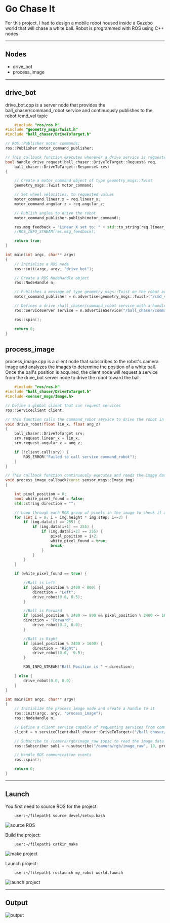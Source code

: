 
# Go Chase It

For this project, I had to design a mobile robot housed inside a Gazebo world that will chase a white ball. Robot is programmed with ROS using C++ nodes

___

## Nodes

- drive_bot
- process_image

___

## drive_bot

drive_bot.cpp is a server node that provides the ball_chaser/command_robot service and continuously publishes to the robot /cmd_vel topic

```Cpp
    #include "ros/ros.h"
#include "geometry_msgs/Twist.h"
#include "ball_chaser/DriveToTarget.h"

// ROS::Publisher motor commands;
ros::Publisher motor_command_publisher;

// This callback function executes whenever a drive service is requested
bool handle_drive_request(ball_chaser::DriveToTarget::Request& req,
    ball_chaser::DriveToTarget::Response& res)
{

    // Create a motor_command object of type geometry_msgs::Twist
    geometry_msgs::Twist motor_command;

    // Set wheel velocities, to requested values
    motor_command.linear.x = req.linear_x;
    motor_command.angular.z = req.angular_z;

    // Publish angles to drive the robot
    motor_command_publisher.publish(motor_command);

    res.msg_feedback = "Linear X set to: " + std::to_string(req.linear_x) + " Angular Z set to: " + std::to_string(req.angular_z);
    //ROS_INFO_STREAM(res.msg_feedback);

    return true;
}

int main(int argc, char** argv)
{
    // Initialize a ROS node
    ros::init(argc, argv, "drive_bot");

    // Create a ROS NodeHandle object
    ros::NodeHandle n;

    // Publishes a message of type geometry_msgs::Twist on the robot actuation topic with a queue size of 10
    motor_command_publisher = n.advertise<geometry_msgs::Twist>("/cmd_vel", 10);

    // Defines a drive /ball_chaser/command_robot service with a handle_drive_request callback function
    ros::ServiceServer service = n.advertiseService("/ball_chaser/command_robot", handle_drive_request);

    ros::spin();

    return 0;
}
```

## process_image

process_image.cpp is a client node that subscribes to the robot's camera image and analyzes the images to determine the position of a white ball. Once the ball's position is acquired, the client node will request a service from the drive_bot server node to drive the robot toward the ball.

```Cpp
    #include "ros/ros.h"
#include "ball_chaser/DriveToTarget.h"
#include <sensor_msgs/Image.h>

// Define a global client that can request services
ros::ServiceClient client;

// This function calls the command_robot service to drive the robot in the specified direction
void drive_robot(float lin_x, float ang_z)
{
    ball_chaser::DriveToTarget srv;
    srv.request.linear_x = lin_x;
    srv.request.angular_z = ang_z;

    if (!client.call(srv)) {
        ROS_ERROR("Failed to call service command_robot");
    }
}

// This callback function continuously executes and reads the image data
void process_image_callback(const sensor_msgs::Image img)
{

    int pixel_position = 0;
    bool white_pixel_found = false;
    std::string direction = "";

    // Loop through each RGB group of pixels in the image to check if any are white
    for (int i = 0; i < img.height * img.step; i+=3) {
        if (img.data[i] == 255) {
            if (img.data[i+1] == 255) {
                if (img.data[i+2] == 255) {
                    pixel_position = i+2;
                    white_pixel_found = true;
                    break;
                }
            }
        }
    }

    if (white_pixel_found == true) {

        //Ball is Left
        if (pixel_position % 2400 < 800) {
            direction = "Left";
            drive_robot(0.0, 0.5);
        }

        //Ball is Forward
        if (pixel_position % 2400 >= 800 && pixel_position % 2400 <= 1600) {
        direction = "Forward";
            drive_robot(0.2, 0.0);
        }

        //Ball is Right
        if (pixel_position % 2400 > 1600) {
            direction = "Right";
            drive_robot(0.0, -0.5);
        }

        ROS_INFO_STREAM("Ball Position is " + direction);

    } else {
        drive_robot(0.0, 0.0);
    }
}

int main(int argc, char** argv)
{
    // Initialize the process_image node and create a handle to it
    ros::init(argc, argv, "process_image");
    ros::NodeHandle n;

    // Define a client service capable of requesting services from command_robot
    client = n.serviceClient<ball_chaser::DriveToTarget>("/ball_chaser/command_robot");

    // Subscribe to /camera/rgb/image_raw topic to read the image data inside the process_image_callback function
    ros::Subscriber sub1 = n.subscribe("/camera/rgb/image_raw", 10, process_image_callback);

    // Handle ROS communication events
    ros::spin();

    return 0;
}
```

___

## Launch

You first need to source ROS for the project:

```console
    user:~/filepath$ source devel/setup.bash
```

![source ROS](https://github.com/matthewashley1/Udacity---Robotics-Software-Engineer-Nanodegree/blob/master/Go%20Chase%20It/img/GCI%20img2.png)

Build the project:

```console
    user:~/filepath$ catkin_make
```

![make project](https://github.com/matthewashley1/Udacity---Robotics-Software-Engineer-Nanodegree/blob/master/Go%20Chase%20It/img/GCI%20img3.png)

Launch project:

```console
    user:~/filepath$ roslaunch my_robot world.launch
```

![launch project](https://github.com/matthewashley1/Udacity---Robotics-Software-Engineer-Nanodegree/blob/master/Go%20Chase%20It/img/GCI%20img4.png)

___

## Output

![output](https://github.com/matthewashley1/Udacity---Robotics-Software-Engineer-Nanodegree/blob/master/Go%20Chase%20It/img/GCI%20img1.gif)